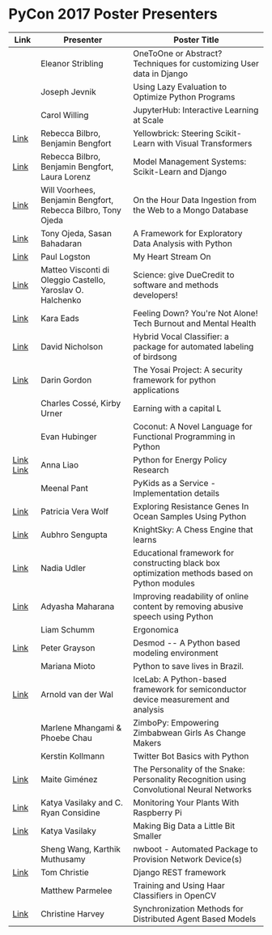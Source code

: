 # PyCon 2017 Poster Presenters


|  Link     | Presenter      |  Poster Title |
|---    |---    |---    |
|     | Eleanor Stribling           | OneToOne or Abstract? Techniques for customizing User data in Django |
|     | Joseph Jevnik               | Using Lazy Evaluation to Optimize Python Programs |
|     | Carol Willing               | JupyterHub: Interactive Learning at Scale |
| [Link](https://github.com/hanneshapke/pycon2017posters/blob/master/Yellowbrick%20Steering%20Scikit-Learn%20with%20Visual%20Transformers.pdf)   | Rebecca Bilbro, Benjamin Bengfort   | Yellowbrick: Steering Scikit-Learn with Visual Transformers |
| [Link](https://github.com/hanneshapke/pycon2017posters/blob/master/Model%20Management%20Systems%20Scikit-Learn%20and%20Django.pdf)   | Rebecca Bilbro, Benjamin Bengfort, Laura Lorenz | Model Management Systems: Scikit-Learn and Django |
| [Link](https://github.com/hanneshapke/pycon2017posters/blob/master/On%20the%20Hour%20Data%20Ingestion%20from%20the%20Web%20to%20a%20Mongo%20Database.pdf)   | Will Voorhees, Benjamin Bengfort, Rebecca Bilbro, Tony Ojeda    | On the Hour Data Ingestion from the Web to a Mongo Database |
| [Link](https://github.com/hanneshapke/pycon2017posters/blob/master/A%20Framework%20for%20Exploratory%20Data%20Analysis%20with%20Python.pdf)   | Tony Ojeda, Sasan Bahadaran | A Framework for Exploratory Data Analysis with Python |
| [Link](https://github.com/hanneshapke/pycon2017posters/blob/master/My%20Heart%20Stream%20On.pdf)   | Paul Logston                | My Heart Stream On |
| [Link](https://github.com/hanneshapke/pycon2017posters/blob/master/Science%20give%20DueCredit%20to%20software%20and%20methods%20developers.pdf)   | Matteo Visconti di Oleggio Castello, Yaroslav O. Halchenko |  Science: give DueCredit to software and methods developers! |
| [Link](https://github.com/hanneshapke/pycon2017posters/blob/master/Feeling%20Down%20-%20Youre%20Not%20Alone%20-%20Tech%20Burnout%20and%20Mental%20Health.pdf)   | Kara Eads                   | Feeling Down? You're Not Alone! Tech Burnout and Mental Health |
| [Link](https://github.com/hanneshapke/pycon2017posters/blob/master/Hybrid%20Vocal%20Classifier%20a%20package%20for%20automated%20labeling%20of%20birdsong.pdf)   | David Nicholson             | Hybrid Vocal Classifier: a package for automated labeling of birdsong |
| [Link](https://github.com/hanneshapke/pycon2017posters/blob/master/The%20Yosai%20Project%20%20A%20security%20framework%20for%20python%20applications.pdf)   | Darin Gordon                | The Yosai Project:  A security framework for python applications |
|     | Charles Cossé, Kirby Urner  | Earning with a capital L |
|     | Evan Hubinger               | Coconut: A Novel Language for Functional Programming in Python |
| [Link](https://github.com/hanneshapke/pycon2017posters/blob/master/Python%20for%20Energy%20Policy%20Research%201-2.pdf) [Link](https://github.com/hanneshapke/pycon2017posters/blob/master/Python%20for%20Energy%20Policy%20Research%202-2.pdf)  | Anna Liao                  | Python for Energy Policy Research |
|     | Meenal Pant                 | PyKids as a Service - Implementation details |
| [Link](https://github.com/hanneshapke/pycon2017posters/blob/master/Exploring%20Resistance%20Genes%20In%20Ocean%20Samples%20Using%20Python.pdf)   | Patricia Vera Wolf         | Exploring Resistance Genes In Ocean Samples Using Python |
| [Link](https://github.com/hanneshapke/pycon2017posters/blob/master/KnightSky%20A%20Chess%20Engine%20that%20learns.pdf)   | Aubhro Sengupta            | KnightSky: A Chess Engine that learns |
| [Link](https://github.com/hanneshapke/pycon2017posters/blob/master/Educational%20framework%20for%20constructing%20black%20box%20optimization%20methods%20based%20on%20Python%20modules.pdf)   | Nadia Udler                | Educational framework for constructing black box optimization methods based on Python modules |
| [Link](https://github.com/hanneshapke/pycon2017posters/blob/master/Improving%20readability%20of%20online%20content%20by%20removing%20abusive%20speech%20using%20Python.pdf)   | Adyasha Maharana           | Improving readability of online content by removing abusive speech using Python |
|     | Liam Schumm                 | Ergonomica |
| [Link](https://github.com/hanneshapke/pycon2017posters/blob/master/Desmod%20-%20A%20Python%20based%20modeling%20environment.pdf)   | Peter Grayson              | Desmod -- A Python based modeling environment |
|     | Mariana Mioto               | Python to save lives in Brazil. |
| [Link](https://github.com/hanneshapke/pycon2017posters/blob/master/IceLab%20A%20Python-based%20framework%20for%20semiconductor%20device%20measurement%20and%20analysis.pdf)   | Arnold van der Wal         | IceLab: A Python-based framework for semiconductor device measurement and analysis |
|     | Marlene Mhangami & Phoebe Chau  | ZimboPy: Empowering Zimbabwean Girls As Change Makers |
|     | Kerstin Kollmann            | Twitter Bot Basics with Python |
| [Link](https://github.com/hanneshapke/pycon2017posters/blob/The%20Personality%20of%20the%20Snake%20Personality%20Recognition%20using%20Convolutional%20Neural%20Networks.pdf)   | Maite Giménez               | The Personality of the Snake: Personality Recognition using Convolutional Neural Networks |
| [Link](https://github.com/hanneshapke/pycon2017posters/blob/master/Monitoring%20Your%20Plants%20With%20Raspberry%20Pi.pdf)   | Katya Vasilaky and C. Ryan Considine   | Monitoring Your Plants With Raspberry Pi |
| [Link](https://github.com/hanneshapke/pycon2017posters/blob/master/Making%20Big%20Data%20a%20Little%20Bit%20Smaller.pdf)   | Katya Vasilaky             | Making Big Data a Little Bit Smaller |
|     | Sheng Wang, Karthik Muthusamy   | nwboot - Automated Package to Provision Network Device(s) |
| [Link](http://www.django-rest-framework.org/)    | Tom Christie                | Django REST framework |
|     | Matthew Parmelee            | Training and Using Haar Classifiers in OpenCV |
| [Link](https://github.com/hanneshapke/pycon2017posters/blob/master/Synchronization%20Methods%20for%20Distributed%20Agent%20Based%20Models.pdf)   | Christine Harvey            | Synchronization Methods for Distributed Agent Based Models |